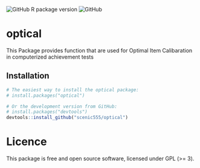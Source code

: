 ![GitHub R package version](https://img.shields.io/github/r-package/v/scenic555/optical?label=Optical&logo=github)
![GitHub](https://img.shields.io/github/license/scenic555/optical?logo=github)

# optical
This Package provides function that are used for Optimal Item Calibaration in computerized achievement tests

## Installation

``` r
# The easiest way to install the optical package:
# install.packages("optical")

# Or the development version from GitHub:
# install.packages("devtools")
devtools::install_github("scenic555/optical")
```


# Licence
This package is free and open source software, licensed under GPL (>= 3).
